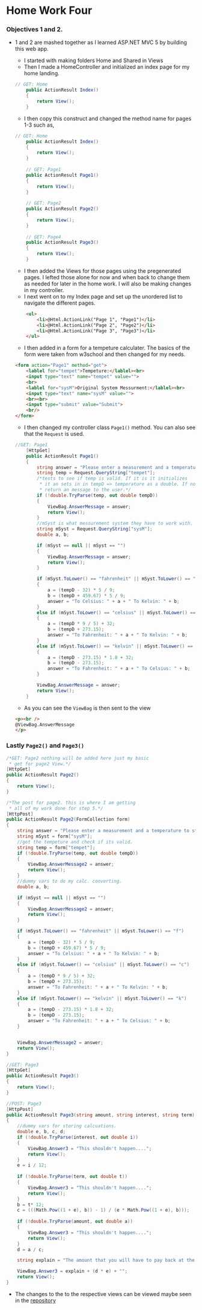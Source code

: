 
# Home Work Four
 
### Objectives 1 and 2.
+ 1 and 2 are mashed together as I learned ASP.NET MVC 5 by building this web app.

	+ I started with making folders Home and Shared in Views
	+ Then I made a HomeController and initialized an index page for my home landing.
	
	```c#
	// GET: Home
        public ActionResult Index()
        {
            return View();
        }
	```
	
	+ I then copy this construct and changed the method name for pages 1-3 such as,
	
	```c#
	// GET: Home
        public ActionResult Index()
        {
            return View();
        }
		
		// GET: Page1
        public ActionResult Page1()
        {
            return View();
        }
		
		// GET: Page2
        public ActionResult Page2()
        {
            return View();
        }
		
		// GET: Page4
        public ActionResult Page3()
        {
            return View();
        }
	```
	
	+ I then added the Views for those pages using the pregenerated pages. I lefted those alone for now and when back to change them as needed for later in the home work. I will also be making changes in my controller.
	+ I next went on to my Index page and set up the unordered list to navigate the different pages.
	
	```html
		<ul>
			<li>@Html.ActionLink("Page 1", "Page1")</li>
			<li>@Html.ActionLink("Page 2", "Page2")</li>
			<li>@Html.ActionLink("Page 3", "Page3")</li>
		</ul>
	```
	
	+ I then added in a form for a tempeture calculater. The basics of the form were taken from w3school and then changed for my needs.
	
	```html
	<form action="Page1" method="get">
		<lablel for="tempet">Tempeture:</lablel><br>
		<input type="text" name="tempet" value="">
		<br>
		<lablel for="sysM">Original System Messurment:</lablel><br>
		<input type="text" name="sysM" value="">
		<br><br>
		<input type="submit" value="Submit"> 
		<br/>
	</form> 
	```
	+ I then changed my controller class `Page1()` method. You can also see that the `Request` is used.
	
	```c#
	//GET: Page1
        [HttpGet]
        public ActionResult Page1()
        {
            string answer = "Please enter a measurement and a temperature to start";
            string temp = Request.QueryString["tempet"];
            /*tests to see if temp is valid. If it is it initializes 
             * it an sets in in tempD => temperature as a double. If not valid
             * return an message to the user.*/
            if (!double.TryParse(temp, out double tempD))
            {
                ViewBag.AnswerMessage = answer;
                return View();
            }
            //mSyst is what messurement system they have to work with.
            string mSyst = Request.QueryString["sysM"];
            double a, b;

            if (mSyst == null || mSyst == "")
            {
                ViewBag.AnswerMessage = answer;
                return View();
            }

            if (mSyst.ToLower() == "fahrenheit" || mSyst.ToLower() == "f")
            {
                a = (tempD - 32) * 5 / 9;
                b = (tempD + 459.67) * 5 / 9;
                answer = "To Celsius: " + a + " To Kelvin: " + b;
            }
            else if (mSyst.ToLower() == "celsius" || mSyst.ToLower() == "c")
            {
                a = (tempD * 9 / 5) + 32;
                b = (tempD + 273.15);
                answer = "To Fahrenheit: " + a + " To Kelvin: " + b;
            }
            else if (mSyst.ToLower() == "kelvin" || mSyst.ToLower() == "k")
            {
                a = (tempD - 273.15) * 1.8 + 32;
                b = (tempD - 273.15);
                answer = "To Fahrenheit: " + a + " To Celsius: " + b;
            }

            ViewBag.AnswerMessage = answer;
            return View();
        }
	```
	
	+ As you can see the `ViewBag` is then sent to the view 
	
	```html
	<p><br />
    @ViewBag.AnswerMessage
    </p>
	```
	
### Lastly `Page2()` and `Page3()`

```c#
/*GET: Page2 nothing will be added here just my basic
 * get for page2 View.*/
[HttpGet]
public ActionResult Page2()
{
	return View();
}

/*The post for page2. this is where I am getting 
 * all of my work done for step 5.*/
[HttpPost]
public ActionResult Page2(FormCollection form)
{
	string answer = "Please enter a measurement and a temperature to start";
	string mSyst = form["sysM"];
	//get the tempeture and check if its valid. 
	string temp = form["tempet"];
	if (!double.TryParse(temp, out double tempD))
	{
		ViewBag.AnswerMessage2 = answer;
		return View();
	}
	//dummy vars to do my calc. converting.
	double a, b;

	if (mSyst == null || mSyst == "")
	{
		ViewBag.AnswerMessage2 = answer;
		return View();
	}

	if (mSyst.ToLower() == "fahrenheit" || mSyst.ToLower() == "f")
	{
		a = (tempD - 32) * 5 / 9;
		b = (tempD + 459.67) * 5 / 9;
		answer = "To Celsius: " + a + " To Kelvin: " + b;
	}
	else if (mSyst.ToLower() == "celsius" || mSyst.ToLower() == "c")
	{
		a = (tempD * 9 / 5) + 32;
		b = (tempD + 273.15);
		answer = "To Fahrenheit: " + a + " To Kelvin: " + b;
	}
	else if (mSyst.ToLower() == "kelvin" || mSyst.ToLower() == "k")
	{
		a = (tempD - 273.15) * 1.8 + 32;
		b = (tempD - 273.15);
		answer = "To Fahrenheit: " + a + " To Celsius: " + b;
	}


	ViewBag.AnswerMessage2 = answer;
	return View();
}

//GET: Page3
[HttpGet]
public ActionResult Page3()
{
	return View();
}

//POST: Page3
[HttpPost]
public ActionResult Page3(string amount, string interest, string term)
{
	//dummy vars for storing calcuations.
	double e, b, c, d;
	if (!double.TryParse(interest, out double i))
	{
		ViewBag.Answer3 = "This shouldn't happen....";
		return View();
	}
	e = i / 12;
	
	if (!double.TryParse(term, out double t))
	{
		ViewBag.Answer3 = "This shouldn't happen....";
		return View();
	}
	b = t* 12;
	c = (((Math.Pow((1 + e), b)) - 1) / (e * Math.Pow((1 + e), b)));
	
	if (!double.TryParse(amount, out double a))
	{
		ViewBag.Answer3 = "This shouldn't happen....";
		return View();
	}
	d = a / c;

	string explain = "The amount that you will have to pay back at the loans term end is: ";

	ViewBag.Answer3 = explain + (d * e) + "";
	return View();
}
```
	
+ The changes to the to the respective views can be viewed maybe seen in the [repository](https://github.com/nastark519/nastark519.github.io/tree/master/HW4/HW4/Views/Home)
	
	

	
	
	
	
	
